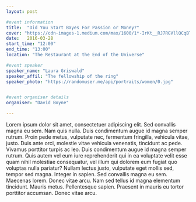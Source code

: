 ```yaml
---
layout: post

#event information
title:  "Did You Start Bayes For Passion or Money?"
cover: "https://cdn-images-1.medium.com/max/1600/1*-IrKt__RJ7RGVllQCqBTjw.gif"
date:   2016-03-28
start_time: "12:00"
end_time: "13:00"
location: "The Restaurant at the End of the Universe"

#event speaker
speaker_name: "Laura Griswald"
speaker_affil: "The fellowship of the ring"
speaker_photo: "https://randomuser.me/api/portraits/women/0.jpg"


#event organiser details
organiser: "David Boyne"

---
```

Lorem ipsum dolor sit amet, consectetuer adipiscing elit. Sed convallis magna eu sem. Nam quis nulla. Duis condimentum augue id magna semper rutrum. Proin pede metus, vulputate nec, fermentum fringilla, vehicula vitae, justo. Duis ante orci, molestie vitae vehicula venenatis, tincidunt ac pede. Vivamus porttitor turpis ac leo. Duis condimentum augue id magna semper rutrum. Quis autem vel eum iure reprehenderit qui in ea voluptate velit esse quam nihil molestiae consequatur, vel illum qui dolorem eum fugiat quo voluptas nulla pariatur? Nullam lectus justo, vulputate eget mollis sed, tempor sed magna. Integer in sapien. Sed convallis magna eu sem. Maecenas lorem. Donec vitae arcu. Nam sed tellus id magna elementum tincidunt. Mauris metus. Pellentesque sapien. Praesent in mauris eu tortor porttitor accumsan. Donec vitae arcu.
